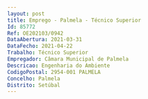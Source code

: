```yaml
--- 
layout: post
title: Emprego - Palmela - Técnico Superior
Id: 85772
Ref: OE202103/0942
DataAbertura: 2021-03-31
DataFecho: 2021-04-22
Trabalho: Técnico Superior
Empregador: Câmara Municipal de Palmela
Descricao: Engenharia do Ambiente
CodigoPostal: 2954-001 PALMELA
Concelho: Palmela
Distrito: Setúbal
--- 
```

